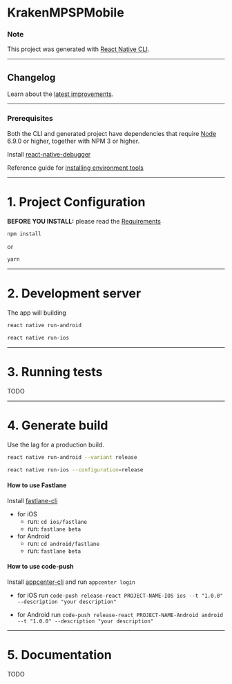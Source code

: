 # KrakenMPSPMobile

### Note

This project was generated with [React Native CLI](https://github.com/react-native-community/cli).


------------

## Changelog

Learn about the [latest improvements](changelog).

------------

### Prerequisites

Both the CLI and generated project have dependencies that require [Node](https://nodejs.org/en/) 6.9.0 or higher, together
with NPM 3 or higher.

Install [react-native-debugger](https://github.com/jhen0409/react-native-debugger)

Reference guide for [installing environment tools](https://docs.rocketseat.dev/ambiente-react-native/android/macos)

------------

# 1. Project Configuration

**BEFORE YOU INSTALL:** please read the [Requirements](../README.md#Requirements)
```bash
npm install
```
or
```bash
yarn
```

------------

# 2. Development server

The app will building

```bash
react native run-android
```

```bash
react native run-ios
```

------------

# 3. Running tests

TODO

------------

# 4. Generate build

Use the lag for a production build.

```bash
react native run-android --variant release
```

```bash
react native run-ios --configuration=release
```

#### How to use Fastlane

  Install [fastlane-cli](https://www.npmjs.com/package/fastlane)

  * for iOS
    * run: `cd ios/fastlane`
    * run: `fastlane beta`
  * for Android
    * run: `cd android/fastlane`
    * run: `fastlane beta`


#### How to use code-push

  Install [appcenter-cli](https://www.npmjs.com/package/appcenter-cli) and run `appcenter login`

  * for iOS run `code-push release-react PROJECT-NAME-IOS ios --t "1.0.0" --description "your description"`

  * for Android run `code-push release-react PROJECT-NAME-Android android --t "1.0.0" --description "your description"`

------------

# 5. Documentation

TODO

